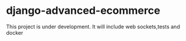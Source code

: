 # django-advanced-ecommerce
This project is under development.
It will include web sockets,tests and docker
